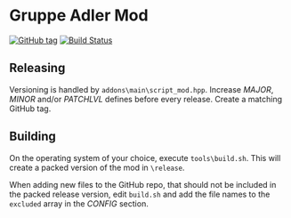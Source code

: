 # Gruppe Adler Mod

[![GitHub tag](https://img.shields.io/github/tag/gruppe-adler/gruppe_adler_mod.svg)](https://github.com/gruppe-adler/gruppe_adler_mod/releases)
[![Build Status](https://travis-ci.org/gruppe-adler/gruppe_adler_mod.svg?branch=master)](https://travis-ci.org/gruppe-adler/gruppe_adler_mod)

## Releasing
Versioning is handled by `addons\main\script_mod.hpp`. Increase *MAJOR*, *MINOR* and/or *PATCHLVL* defines before every release. Create a matching GitHub tag.

## Building
On the operating system of your choice, execute `tools\build.sh`. This will create a packed version of the mod in `\release`.

When adding new files to the GitHub repo, that should not be included in the packed release version, edit `build.sh` and add the file names to the `excluded` array in the *CONFIG* section.
